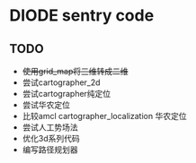 # DIODE sentry code
## TODO
- ~~使用grid_map将三维转成二维~~
- 尝试cartographer_2d
- 尝试cartographer纯定位
- 尝试华农定位
- 比较amcl cartographer_localization 华农定位
- 尝试人工势场法
- 优化3d系列代码
- 编写路径规划器

